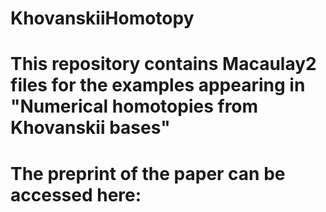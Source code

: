 # KhovanskiiHomotopy
# This repository contains Macaulay2 files for the examples appearing in "Numerical homotopies from Khovanskii bases"
# The preprint of the paper can be accessed here:
